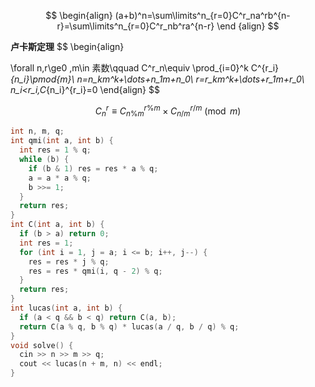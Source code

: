 $$
\begin{align}
(a+b)^n=\sum\limits^n_{r=0}C^r_na^rb^{n-r}=\sum\limits^n_{r=0}C^r_nb^ra^{n-r}
\end {align}
$$

**卢卡斯定理**
$$
\begin{align}

\forall n,r\ge0 ,m\in 素数\qquad C^r_n\equiv  \prod_{i=0}^k
C^{r_i}_{n_i}\pmod{m}\\
n=n_km^k+\dots+n_1m+n_0\\
r=r_km^k+\dots+r_1m+r_0\\
n_i<r_i,C_{n_i}^{r_i}=0
\end{align}
$$

$$
C^r_n\equiv C^{r\%m}_{n\%m}\times C^{r/m}_{n/m} \pmod{m}
$$

```C++
int n, m, q;
int qmi(int a, int b) {
  int res = 1 % q;
  while (b) {
    if (b & 1) res = res * a % q;
    a = a * a % q;
    b >>= 1;
  }
  return res;
}
int C(int a, int b) {
  if (b > a) return 0;
  int res = 1;
  for (int i = 1, j = a; i <= b; i++, j--) {
    res = res * j % q;
    res = res * qmi(i, q - 2) % q;
  }
  return res;
}
int lucas(int a, int b) {
  if (a < q && b < q) return C(a, b);
  return C(a % q, b % q) * lucas(a / q, b / q) % q;
}
void solve() {
  cin >> n >> m >> q;
  cout << lucas(n + m, n) << endl;
}
```

